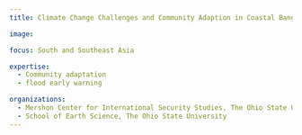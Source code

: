 ```yaml
---
title: Climate Change Challenges and Community Adaption in Coastal Bangladesh (CCAD)

image: 

focus: South and Southeast Asia

expertise:
  - Community adaptation
  - flood early warning

organizations:
  - Mershon Center for International Security Studies, The Ohio State University
  - School of Earth Science, The Ohio State University
---
```

